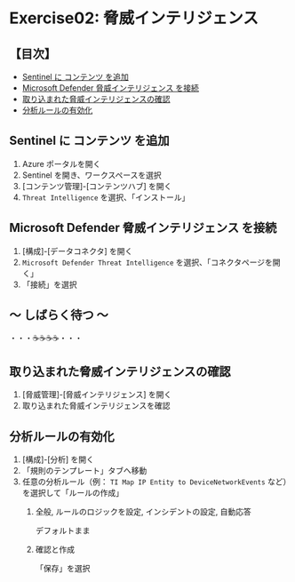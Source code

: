 # Exercise02: 脅威インテリジェンス

## 【目次】

- [Sentinel に コンテンツ を追加](#sentinel-に-コンテンツ-を追加)
- [Microsoft Defender 脅威インテリジェンス を接続](#microsoft-defender-脅威インテリジェンス-を接続)
- [取り込まれた脅威インテリジェンスの確認](#取り込まれた脅威インテリジェンスの確認)
- [分析ルールの有効化](#分析ルールの有効化)


## Sentinel に コンテンツ を追加

1. Azure ポータルを開く
1. Sentinel を開き、ワークスペースを選択
1. [コンテンツ管理]-[コンテンツハブ] を開く
1. `Threat Intelligence` を選択、「インストール」


## Microsoft Defender 脅威インテリジェンス を接続

1. [構成]-[データコネクタ] を開く
1. `Microsoft Defender Threat Intelligence` を選択、「コネクタページを開く」
1. 「接続」を選択


## ～ しばらく待つ ～

・・・☕☕☕☕・・・

## 取り込まれた脅威インテリジェンスの確認

1. [脅威管理]-[脅威インテリジェンス] を開く
1. 取り込まれた脅威インテリジェンスを確認


## 分析ルールの有効化

1. [構成]-[分析] を開く
1. 「規則のテンプレート」タブへ移動
1. 任意の分析ルール（例： `TI Map IP Entity to DeviceNetworkEvents` など）を選択して「ルールの作成」
    1. 全般, ルールのロジックを設定, インシデントの設定, 自動応答

        デフォルトまま

    1. 確認と作成

        「保存」を選択






